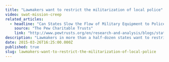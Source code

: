 ```yaml
---
title: "Lawmakers want to restrict the militarization of local police"
video: swat-mission-creep
related_articles:
  - headline: "Can States Slow the Flow of Military Equipment to Police?"
    source: "The Pew Charitable Trusts"
    link: "http://www.pewtrusts.org/en/research-and-analysis/blogs/stateline/2015/3/24/can-states-slow-the-flow-of-military-equipment-to-police"
description: "Lawmakers in more than a half-dozen states want to restrict the militarization of their local police. This is how the U.S. became so militarized. "
date: 2015-03-26T16:25:00.000Z
published: true
slug: lawmakers-want-to-restrict-the-militarization-of-local-police
---
```


